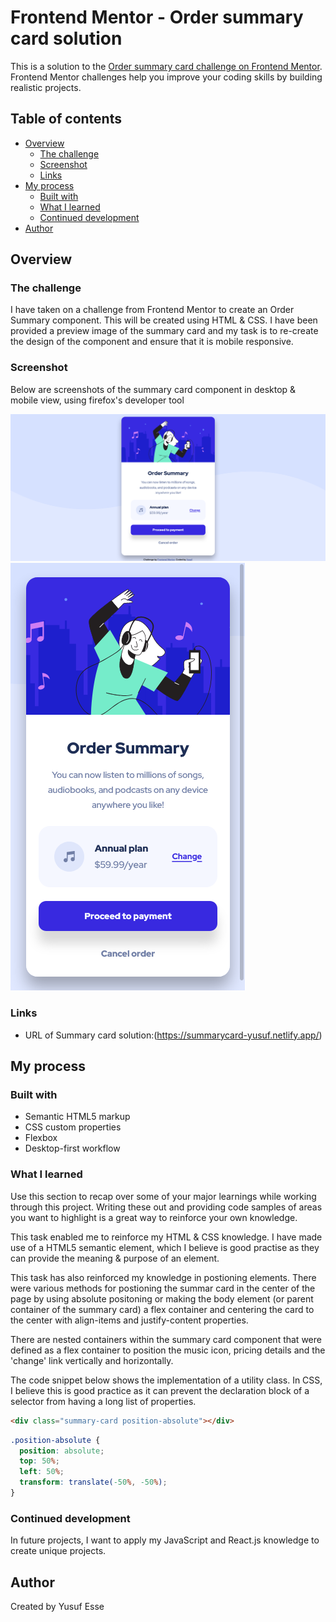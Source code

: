 # Frontend Mentor - Order summary card solution

This is a solution to the [Order summary card challenge on Frontend Mentor](https://www.frontendmentor.io/challenges/order-summary-component-QlPmajDUj). Frontend Mentor challenges help you improve your coding skills by building realistic projects.

## Table of contents

- [Overview](#overview)
  - [The challenge](#the-challenge)
  - [Screenshot](#screenshot)
  - [Links](#links)
- [My process](#my-process)
  - [Built with](#built-with)
  - [What I learned](#what-i-learned)
  - [Continued development](#continued-development)
- [Author](#author)

## Overview

### The challenge

I have taken on a challenge from Frontend Mentor to create an Order Summary component. This will be created using HTML & CSS. I have been provided a preview image of the summary card and my task is to re-create the design of the component and ensure that it is mobile responsive.

### Screenshot

Below are screenshots of the summary card component in desktop & mobile view, using firefox's developer tool

![](./screenshots/summary-card-desktop.png)
![](./screenshots/summary-card-mobile.png)

### Links

- URL of Summary card solution:(https://summarycard-yusuf.netlify.app/)

## My process

### Built with

- Semantic HTML5 markup
- CSS custom properties
- Flexbox
- Desktop-first workflow

### What I learned

Use this section to recap over some of your major learnings while working through this project. Writing these out and providing code samples of areas you want to highlight is a great way to reinforce your own knowledge.

This task enabled me to reinforce my HTML & CSS knowledge. I have made use of a HTML5 semantic element, which I believe is good practise as they can provide the meaning & purpose of an element.

This task has also reinforced my knowledge in postioning elements. There were various methods for postioning the summar card in the center of the page by using absolute positoning or making the body element (or parent container of the summary card) a flex container and centering the card to the center with align-items and justify-content properties.

There are nested containers within the summary card component that were defined as a flex container to position the music icon, pricing details and the 'change' link vertically and horizontally.

The code snippet below shows the implementation of a utility class. In CSS, I believe this is good practice as it can prevent the declaration block of a selector from having a long list of properties.

```html
<div class="summary-card position-absolute"></div>
```

```css
.position-absolute {
  position: absolute;
  top: 50%;
  left: 50%;
  transform: translate(-50%, -50%);
}
```

### Continued development

In future projects, I want to apply my JavaScript and React.js knowledge to create unique projects.

## Author

Created by Yusuf Esse
